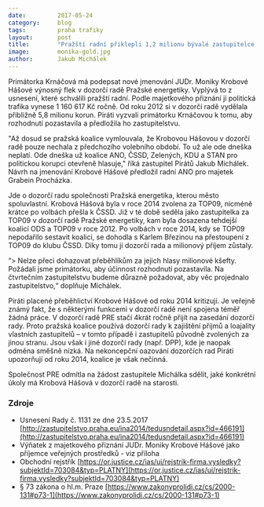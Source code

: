 ```yaml
---
date:         2017-05-24
category:     blog
tags:         praha trafiky
layout:       post
title:        "Pražští radní přiklepli 1,2 milionu bývalé zastupitelce TOP09. Piráti protestují" 
image:        monika-gold.jpg
author:       Jakub Michálek
---
```


Primátorka Krnáčová má podepsat nové jmenování JUDr. Moniky Krobové Hášové výnosný flek v dozorčí radě Pražské energetiky. Vyplývá to z usnesení, které schválili pražští radní. Podle majetkového přiznání jí politická trafika vynese 1 160 617 Kč ročně. Od roku 2012 si v dozorčí radě vydělala přibližně 5,8 milionu korun. Piráti vyzvali primátorku Krnáčovou k tomu, aby rozhodnutí pozastavila a předložila ho zastupitelstvu.

"Až dosud se pražská koalice vymlouvala, že Krobovou Hášovou v dozorčí radě pouze nechala z předchozího volebního období. To už ale ode dneška neplatí. Ode dneška už koalice ANO, ČSSD, Zelených, KDU a STAN pro politickou korupci otevřeně hlasuje," říká zastupitel Pirátů Jakub Michálek. Návrh na jmenování Krobové Hášové předložil radní ANO pro majetek Grabein Procházka.

Jde o dozorčí radu společnosti Pražská energetika, kterou město spoluvlastní. Krobová Hášová byla v roce 2014 zvolena za TOP09, nicméně krátce po volbách přešla k ČSSD. Již v té době seděla jako zastupitelka za TOP09 v dozorčí radě Pražské energetiky, kam byla dosazena tehdejší koalicí ODS a TOP09 v roce 2012. Po volbách v roce 2014, kdy se TOP09 nepodařilo sestavit koalici, se dohodla s Karlem Březinou na přestoupení z TOP09 do klubu ČSSD. Díky tomu jí dozorčí rada a milionový příjem zůstaly. 

“> Nelze přeci dohazovat přeběhlíkům za jejich hlasy milionové kšefty. Požádali jsme primátorku, aby účinnost rozhodnutí pozastavila. Na čtvrtečním zastupitelstvu budeme důrazně požadovat, aby věc projednalo zastupitelstvo,“ doplňuje Michálek.

Piráti placené přeběhlictví Krobové Hášové od roku 2014 kritizují. Je veřejně známý fakt, že s některými funkcemi v dozorčí radě není spojena téměř žádná práce. V dozorčí radě PRE stačí 4krát ročně přijít na zasedání dozorčí rady. Proto pražská koalice používá dozorčí rady k zajištění příjmů a loajality vlastních zastupitelů – v tomto případě i zastupitelů původně zvolených za jinou stranu. Jsou však i jiné dozorčí rady (např. DPP), kde je naopak odměna směšně nízká. Na nekoncepční oazování dozorčích rad Piráti upozorňují od roku 2014, koalice je však nečinná.

Společnost PRE odmítla na žádost zastupitele Michálka sdělit, jaké konkrétní úkoly má Krobová Hášová v dozorčí radě na starosti.

### Zdroje

* Usnesení Rady č. 1131 ze dne 23.5.2017 [http://zastupitelstvo.praha.eu/ina2014/tedusndetail.aspx?id=466191](http://zastupitelstvo.praha.eu/ina2014/tedusndetail.aspx?id=466191)
* Výňatek z majetkového přiznání JUDr. Moniky Krobové Hášové jako příjemce veřejných prostředků - viz příloha
* Obchodní rejstřík [https://or.justice.cz/ias/ui/rejstrik-firma.vysledky?subjektId=703084&typ=PLATNY](https://or.justice.cz/ias/ui/rejstrik-firma.vysledky?subjektId=703084&typ=PLATNY)
* § 73 zákona o hl.m. Praze [https://www.zakonyprolidi.cz/cs/2000-131#p73-1](https://www.zakonyprolidi.cz/cs/2000-131#p73-1)

